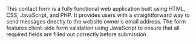 This contact form is a fully functional web application built using HTML, CSS, JavaScript, and PHP. It provides users with a straightforward way to send messages directly to the website owner's email address. The form features client-side form validation using JavaScript to ensure that all required fields are filled out correctly before submission.

